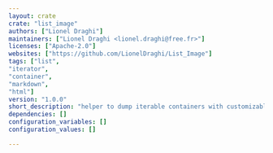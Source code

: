 ```yaml
---
layout: crate
crate: "list_image"
authors: ["Lionel Draghi"]
maintainers: ["Lionel Draghi <lionel.draghi@free.fr>"]
licenses: ["Apache-2.0"]
websites: ["https://github.com/LionelDraghi/List_Image"]
tags: ["list",
"iterator",
"container",
"markdown",
"html"]
version: "1.0.0"
short_description: "helper to dump iterable containers with customizable style"
dependencies: []
configuration_variables: []
configuration_values: []

---
```




